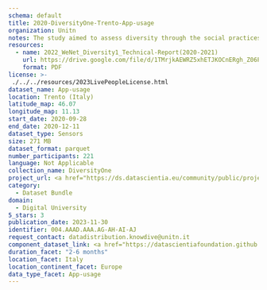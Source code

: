 ```yaml
---
schema: default
title: 2020-DiversityOne-Trento-App-usage
organization: Unitn
notes: The study aimed to assess diversity through the social practices and daily behaviors of university students from eight different countries. The research was carried out in two phases. Initially, a large sample of students from Denmark, Italy, Mongolia, Paraguay, the United Kingdom, China, Mexico, and India, completed a survey on their social practices, as well as their socio-demographic, cultural, and psychological elements. In the second phase, a sub-sample of the respondents engaged in a four-week data collection by using an innovative smartphone application called iLog. This app collected data from thirty-four smartphone sensors around the clock, allowing for an in-depth investigation into the diversity and daily routines of university students across countries, both synchronically and diachronically.
resources:
  - name: 2022_WeNet_Diversity1_Technical-Report(2020-2021)
    url: https://drive.google.com/file/d/1TMrjkAEWRZ5xhETJKOCnERgh_Z06PO2E/view?usp=drive_link
    format: PDF
license: >-
 ./../../resources/2023LivePeopleLicense.html
dataset_name: App-usage
location: Trento (Italy)
latitude_map: 46.07
longitude_map: 11.13
start_date: 2020-09-28
end_date: 2020-12-11
dataset_type: Sensors
size: 271 MB
dataset_format: parquet
number_participants: 221
language: Not Applicable
collection_name: DiversityOne
project_url: <a href="https://ds.datascientia.eu/community/public/projects/e464583f-32eb-44c1-a455-91503b02b303">https://ds.datascientia.eu/community/public/projects/e464583f-32eb-44c1-a455-91503b02b303</a>
category: 
  - Dataset Bundle
domain: 
  - Digital University
5_stars: 3
publication_date: 2023-11-30
identifier: 004.AAAD.AAA.AG-AH-AI-AJ
request_contact: datadistribution.knowdive@unitn.it
component_dataset_link: <a href="https://datascientiafoundation.github.io/LivePeople/datasets/2020-DV1-Trento-Application%20Event/">2020-DV1-Trento-Application Event</a>, <a href="https://datascientiafoundation.github.io/LivePeople/datasets/2020-DV1-Trento-Headset%20Plug%20Event/">2020-DV1-Trento-Headset Plug Event</a>, <a href="https://datascientiafoundation.github.io/LivePeople/datasets/2020-DV1-Trento-Music%20Event/">2020-DV1-Trento-Music Event</a>, <a href="https://datascientiafoundation.github.io/LivePeople/datasets/2020-DV1-Trento-Notification%20Event/">2020-DV1-Trento-Notification Event</a>
duration_facet: "2-6 months"
location_facet: Italy
location_continent_facet: Europe
data_type_facet: App-usage
---
```

